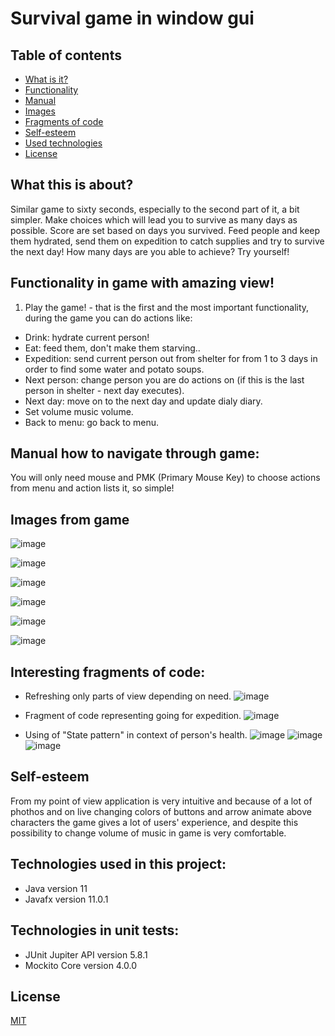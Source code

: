 # Survival game in window gui


## Table of contents
* [What is it?](#what-this-is-about)
* [Functionality](#functionality-in-game-with-amazing-view)
* [Manual](#manual-how-to-navigate-through-game)
* [Images](#images-from-game)
* [Fragments of code](#interesting-fragments-of-code)
* [Self-esteem](#self-esteem)
* [Used technologies](#technologies-used-in-this-project)
* [License](#license)

## What this is about?

Similar game to sixty seconds, especially to the second part of it, a bit simpler. Make choices which will lead you to survive as many days as possible. Score are set based on days you survived. Feed people and keep them hydrated, send them on expedition to catch supplies and try to survive the next day! How many days are you able to achieve? Try yourself!

## Functionality in game with amazing view!

  1. Play the game! - that is the first and the most important functionality, during the game you can do actions like:
- Drink: hydrate current person!
- Eat: feed them, don't make them starving..
- Expedition: send current person out from shelter for  from 1 to 3 days in order to find some water and potato soups.
- Next person: change person you are do actions on (if this is the last person in shelter - next day executes).
- Next day: move on to the next day and update dialy diary.
- Set volume music volume.
- Back to menu: go back to menu.
   
## Manual how to navigate through game:
You will only need mouse and PMK (Primary Mouse Key) to choose actions from menu and action lists it, so simple! 

## Images from game

![image](https://user-images.githubusercontent.com/39047457/144833289-41ccc358-0547-420b-af2f-fdae6f38c9c3.png)

![image](https://user-images.githubusercontent.com/39047457/144833324-e75d9553-b0c8-42b0-8133-6f0d9b3028c9.png)

![image](https://user-images.githubusercontent.com/39047457/144833537-8145f915-2292-4e6f-af7b-d5305f3b883a.png)

![image](https://user-images.githubusercontent.com/39047457/144834738-6b5c25b1-7f73-465c-bf57-1c92cc0341eb.png)

![image](https://user-images.githubusercontent.com/39047457/144833785-562e8de9-cacb-4a3d-aa43-ae691d057681.png)

![image](https://user-images.githubusercontent.com/39047457/144833838-2f524266-d341-44f3-aa24-dc7b9a012916.png)

## Interesting fragments of code:

- Refreshing only parts of view depending on need.
![image](https://user-images.githubusercontent.com/39047457/140242184-c093be56-f49c-4cfa-9b3d-33b01b490033.png)

- Fragment of code representing going for expedition.
![image](https://user-images.githubusercontent.com/39047457/140242502-64ea369b-9806-4530-b29a-872ea2f6e746.png)

- Using of "State pattern" in context of person's health.
![image](https://user-images.githubusercontent.com/39047457/140243563-cee3a08c-8100-438c-ac8f-7a0bfaae0ea3.png)
![image](https://user-images.githubusercontent.com/39047457/140243970-4e293dbf-8f58-4cc6-a0f3-227c39cff551.png)
![image](https://user-images.githubusercontent.com/39047457/140244095-0518be33-16d0-4fe3-8466-954200870be0.png)

## Self-esteem
From my point of view application is very intuitive and because of a lot of phothos and on live changing colors of buttons and arrow animate above characters the game gives a lot of users' experience, and despite this possibility to change volume of music in game is very comfortable.

## Technologies used in this project:
- Java version 11
- Javafx version 11.0.1

## Technologies in unit tests:
- JUnit Jupiter API version 5.8.1
- Mockito Core version 4.0.0

## License
[MIT](https://choosealicense.com/licenses/mit/)


